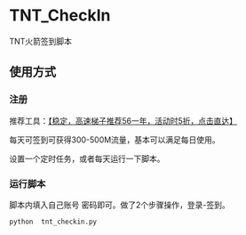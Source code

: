 # TNT_CheckIn
TNT火箭签到脚本



## 使用方式

### 注册

推荐工具：[【稳定，高速梯子推荐56一年，活动时5折，点击直达】](https://www.hjtnt.pro/auth/register?code=hwWF)

每天可签到可获得300-500M流量，基本可以满足每日使用。

设置一个定时任务，或者每天运行一下脚本。

### 运行脚本

脚本内填入自己账号 密码即可。做了2个步骤操作，登录-签到。

```
python  tnt_checkin.py
```

